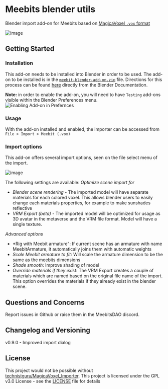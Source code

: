 # Meebits blender utils
Blender import add-on for Meebits based on [MagicaVoxel `.vox` format](https://github.com/ephtracy/voxel-model/blob/master/MagicaVoxel-file-format-vox.txt)

![image](https://user-images.githubusercontent.com/1133607/118240998-ea5fa780-b49b-11eb-8090-6e48640d2211.png)

## Getting Started

### Installation

This add-on needs to be installed into Blender in order to be used.
The add-on to be installed is in the [`meebit-blender-add-on.zip`](meebit-blender-add-on.zip) file.
Directions for this process can be found [here](https://docs.blender.org/manual/en/latest/editors/preferences/addons.html#rd-party-add-ons) directly from the Blender Documentation.

**Note:** in order to enable the add-on, you will need to have `Testing` add-ons visible within the Blender Preferences menu.
![Enabling Add-on in Prefernces](https://user-images.githubusercontent.com/1133607/118412639-6411b400-b69b-11eb-9e1a-042ba46d388c.png)

### Usage
With the add-on installed and enabled, the importer can be accessed from `File > Import > Meebit (.vox)`

### Import options
This add-on offers several import options, seen on the file select menu of the import.

![image](https://user-images.githubusercontent.com/1133607/119262939-4aadc200-bbdd-11eb-8ad7-f684d8dda422.png)

The following settings are available:
*Optimize scene import for*
- *Blender scene rendering* - The imported model will have separate materials for each colored voxel. This allows blender users to easily change each materials properties, for example to make sunshades reflective
- *VRM Export (beta)* - The imported model will be optimized for usage as 3D avatar in the metaverse and the VRM file format. Model will have a single texture.

*Advanced options* 
- *Rig with Meebit armature": If current scene has an armature with name MeebitArmature, it automatically joins them with automatic weights
- *Scale Meebit armature to fit*: Will scale the armature dimension to be the same as the meebits dimensions
- *Shade smooth*: Improve shading of model
- *Override materials if they exist*: The VRM Export creates a couple of materials which are named based on the original file name of the import. This option overrides the materials if they already exist in the blender scene.

## Questions and Concerns
Report issues in Github or raise them in the MeebitsDAO discord.

## Changelog and Versioning
v0.9.0 - Improved import dialog

## License
This project would not be possible without [technistguru/MagicaVoxel_Importer](https://github.com/technistguru/MagicaVoxel_Importer).
This project is licensed under the GPL v3.0 License - see the [LICENSE](LICENSE) file for details
